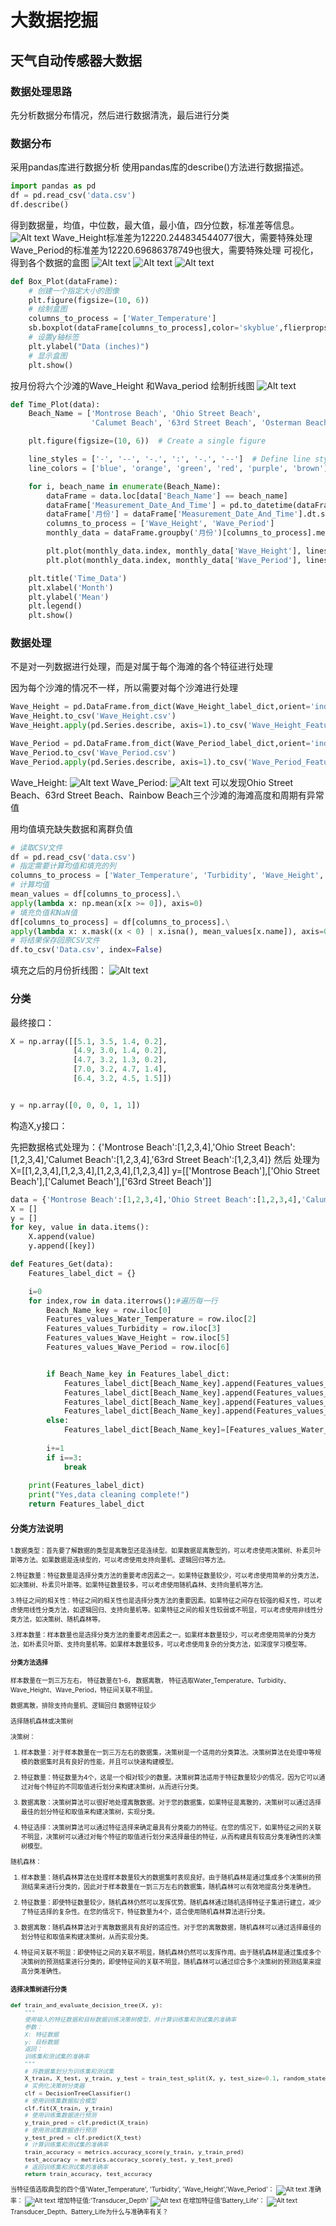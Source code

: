 # 大数据挖掘
## 天气自动传感器大数据
### 数据处理思路


先分析数据分布情况，然后进行数据清洗，最后进行分类
### 数据分布
采用pandas库进行数据分析
使用pandas库的describe()方法进行数据描述。
```python
import pandas as pd
df = pd.read_csv('data.csv')
df.describe()
```
得到数据量，均值，中位数，最大值，最小值，四分位数，标准差等信息。
![Alt text](image-4.png)
Wave_Height标准差为12220.244834544077很大，需要特殊处理
Wave_Period的标准差为12220.69686378749也很大，需要特殊处理
可视化，得到各个数据的盒图
![Alt text](image-12.png)
![Alt text](image-13.png)
![Alt text](image-14.png)
```python
def Box_Plot(dataFrame):
    # 创建一个指定大小的图像
    plt.figure(figsize=(10, 6))
    # 绘制盒图
    columns_to_process = ['Water_Temperature']
    sb.boxplot(dataFrame[columns_to_process],color='skyblue',flierprops=dict(markerfacecolor='r', marker='s'))
    # 设置y轴标签
    plt.ylabel("Data (inches)")
    # 显示盒图
    plt.show()
```
按月份将六个沙滩的Wave_Height 和Wava_period 绘制折线图
![Alt text](image-20.png)
```python
def Time_Plot(data):
    Beach_Name = ['Montrose Beach', 'Ohio Street Beach',
                  'Calumet Beach', '63rd Street Beach', 'Osterman Beach', 'Rainbow Beach']

    plt.figure(figsize=(10, 6))  # Create a single figure

    line_styles = ['-', '--', '-.', ':', '-.', '--']  # Define line styles
    line_colors = ['blue', 'orange', 'green', 'red', 'purple', 'brown']  # Define line colors

    for i, beach_name in enumerate(Beach_Name):
        dataFrame = data.loc[data['Beach_Name'] == beach_name]
        dataFrame['Measurement_Date_And_Time'] = pd.to_datetime(dataFrame['Measurement_Date_And_Time'])
        dataFrame['月份'] = dataFrame['Measurement_Date_And_Time'].dt.strftime('%Y-%m')
        columns_to_process = ['Wave_Height', 'Wave_Period']
        monthly_data = dataFrame.groupby('月份')[columns_to_process].mean()

        plt.plot(monthly_data.index, monthly_data['Wave_Height'], linestyle=line_styles[i], color=line_colors[i], label=beach_name + ' Wave_Height')
        plt.plot(monthly_data.index, monthly_data['Wave_Period'], linestyle=line_styles[i], color=line_colors[i], label=beach_name + ' Wave_Period')

    plt.title('Time_Data')
    plt.xlabel('Month')
    plt.ylabel('Mean')
    plt.legend()
    plt.show()
```


### 数据处理
不是对一列数据进行处理，而是对属于每个海滩的各个特征进行处理

因为每个沙滩的情况不一样，所以需要对每个沙滩进行处理
```python
Wave_Height = pd.DataFrame.from_dict(Wave_Height_label_dict,orient='index')
Wave_Height.to_csv('Wave_Height.csv')
Wave_Height.apply(pd.Series.describe, axis=1).to_csv('Wave_Height_Features.csv')

Wave_Period = pd.DataFrame.from_dict(Wave_Period_label_dict,orient='index')
Wave_Period.to_csv('Wave_Period.csv')
Wave_Period.apply(pd.Series.describe, axis=1).to_csv('Wave_Period_Features.csv')
```
Wave_Height:
![Alt text](image-6.png)
Wave_Period:
![Alt text](image-7.png)
可以发现Ohio Street Beach、63rd Street Beach、Rainbow Beach三个沙滩的海滩高度和周期有异常值


用均值填充缺失数据和离群负值
```python
# 读取CSV文件
df = pd.read_csv('data.csv')
# 指定需要计算均值和填充的列
columns_to_process = ['Water_Temperature', 'Turbidity', 'Wave_Height','Wave_Period']
# 计算均值
mean_values = df[columns_to_process].\
apply(lambda x: np.mean(x[x >= 0]), axis=0)
# 填充负值和NaN值
df[columns_to_process] = df[columns_to_process].\
apply(lambda x: x.mask((x < 0) | x.isna(), mean_values[x.name]), axis=0)
# 将结果保存回原CSV文件
df.to_csv('Data.csv', index=False)
```
填充之后的月份折线图：
![Alt text](image-21.png)





### 分类

最终接口：
```python
X = np.array([[5.1, 3.5, 1.4, 0.2],
              [4.9, 3.0, 1.4, 0.2],
              [4.7, 3.2, 1.3, 0.2],
              [7.0, 3.2, 4.7, 1.4],
              [6.4, 3.2, 4.5, 1.5]])


y = np.array([0, 0, 0, 1, 1])
```


构造X,y接口：


先把数据格式处理为：{'Montrose Beach':[1,2,3,4],'Ohio Street Beach':[1,2,3,4],'Calumet Beach':[1,2,3,4],'63rd Street Beach':[1,2,3,4]}
然后
处理为
X=[[1,2,3,4],[1,2,3,4],[1,2,3,4],[1,2,3,4]]
y=[['Montrose Beach'],['Ohio Street Beach'],['Calumet Beach'],['63rd Street Beach']]
```python
data = {'Montrose Beach':[1,2,3,4],'Ohio Street Beach':[1,2,3,4],'Calumet Beach':[1,2,3,4],'63rd Street Beach':[1,2,3,4]}
X = []
y = []
for key, value in data.items():
    X.append(value)
    y.append([key])
```
```python
def Features_Get(data):
    Features_label_dict = {}

    i=0
    for index,row in data.iterrows():#遍历每一行
        Beach_Name_key = row.iloc[0]
        Features_values_Water_Temperature = row.iloc[2]
        Features_values_Turbidity = row.iloc[3]
        Features_values_Wave_Height = row.iloc[5]
        Features_values_Wave_Period = row.iloc[6]


        if Beach_Name_key in Features_label_dict:
            Features_label_dict[Beach_Name_key].append(Features_values_Water_Temperature)
            Features_label_dict[Beach_Name_key].append(Features_values_Turbidity)
            Features_label_dict[Beach_Name_key].append(Features_values_Wave_Height)
            Features_label_dict[Beach_Name_key].append(Features_values_Wave_Period)
        else:
            Features_label_dict[Beach_Name_key]=[Features_values_Water_Temperature,Features_values_Turbidity,Features_values_Wave_Height,Features_values_Wave_Period]
    
        i+=1
        if i==3:
            break
        
    print(Features_label_dict)
    print("Yes,data cleaning complete!")
    return Features_label_dict
```
#### 分类方法说明
<font size=1>
1.数据类型：首先要了解数据的类型是离散型还是连续型。如果数据是离散型的，可以考虑使用决策树、朴素贝叶斯等方法。如果数据是连续型的，可以考虑使用支持向量机、逻辑回归等方法。

2.特征数量：特征数量是选择分类方法的重要考虑因素之一。如果特征数量较少，可以考虑使用简单的分类方法，如决策树、朴素贝叶斯等。如果特征数量较多，可以考虑使用随机森林、支持向量机等方法。

3.特征之间的相关性：特征之间的相关性也是选择分类方法的重要因素。如果特征之间存在较强的相关性，可以考虑使用线性分类方法，如逻辑回归、支持向量机等。如果特征之间的相关性较弱或不明显，可以考虑使用非线性分类方法，如决策树、随机森林等。

3.样本数量：样本数量也是选择分类方法的重要考虑因素之一。如果样本数量较少，可以考虑使用简单的分类方法，如朴素贝叶斯、支持向量机等。如果样本数量较多，可以考虑使用复杂的分类方法，如深度学习模型等。
#### 分类方法选择
样本数量在一到三万左右，
特征数量在1-6，
数据离散，
特征选取Water_Temperature、Turbidity、Wave_Height、Wave_Period，特征间关联不明显。

数据离散，排除支持向量机、逻辑回归
数据特征较少

选择随机森林或决策树
<font size=1>

决策树：

1. 样本数量：对于样本数量在一到三万左右的数据集，决策树是一个适用的分类算法。决策树算法在处理中等规模的数据集时具有良好的性能，并且可以快速构建模型。

2. 特征数量：特征数量为4个，这是一个相对较少的数量。决策树算法适用于特征数量较少的情况，因为它可以通过对每个特征的不同取值进行划分来构建决策树，从而进行分类。

3. 数据离散：决策树算法可以很好地处理离散数据。对于您的数据集，如果特征是离散的，决策树可以通过选择最佳的划分特征和取值来构建决策树，实现分类。

4. 特征选择：决策树算法可以通过特征选择来确定最具有分类能力的特征。在您的情况下，如果特征之间的关联不明显，决策树可以通过对每个特征的取值进行划分来选择最佳的特征，从而构建具有较高分类准确性的决策树模型。



随机森林：

1. 样本数量：随机森林算法在处理样本数量较大的数据集时表现良好。由于随机森林是通过集成多个决策树的预测结果来进行分类的，因此对于样本数量在一到三万左右的数据集，随机森林可以有效地提高分类准确性。

2. 特征数量：即使特征数量较少，随机森林仍然可以发挥优势。随机森林通过随机选择特征子集进行建立，减少了特征选择的复杂性。在您的情况下，特征数量为4个，适合使用随机森林算法进行分类。

3. 数据离散：随机森林算法对于离散数据具有良好的适应性。对于您的离散数据，随机森林可以通过选择最佳的划分特征和取值来构建决策树，从而实现分类。

4. 特征间关联不明显：即使特征之间的关联不明显，随机森林仍然可以发挥作用。由于随机森林是通过集成多个决策树的预测结果进行分类的，即使特征间的关联不明显，随机森林可以通过综合多个决策树的预测结果来提高分类准确性。

</font>

#### 选择决策树进行分类
```python
def train_and_evaluate_decision_tree(X, y):
    """
    使用输入的特征数据和目标数据训练决策树模型，并计算训练集和测试集的准确率
    参数：
    X: 特征数据
    y: 目标数据
    返回：
    训练集和测试集的准确率
    """
    # 将数据集划分为训练集和测试集
    X_train, X_test, y_train, y_test = train_test_split(X, y, test_size=0.1, random_state=42)
    # 实例化决策树分类器
    clf = DecisionTreeClassifier()
    # 使用训练集数据拟合模型
    clf.fit(X_train, y_train)
    # 使用训练集数据进行预测
    y_train_pred = clf.predict(X_train)
    # 使用测试集数据进行预测
    y_test_pred = clf.predict(X_test)
    # 计算训练集和测试集的准确率
    train_accuracy = metrics.accuracy_score(y_train, y_train_pred)
    test_accuracy = metrics.accuracy_score(y_test, y_test_pred)
    # 返回训练集和测试集的准确率
    return train_accuracy, test_accuracy
```
当特征值选取典型的四个值'Water_Temperature', 'Turbidity', 'Wave_Height','Wave_Period'：
![Alt text](image-16.png)
准确率：
![Alt text](image-17.png)
增加特征值:'Transducer_Depth'
![Alt text](image-18.png)
在增加特征值'Battery_Life'：
![Alt text](image-19.png)
Transducer_Depth、Battery_Life为什么与准确率有关？
